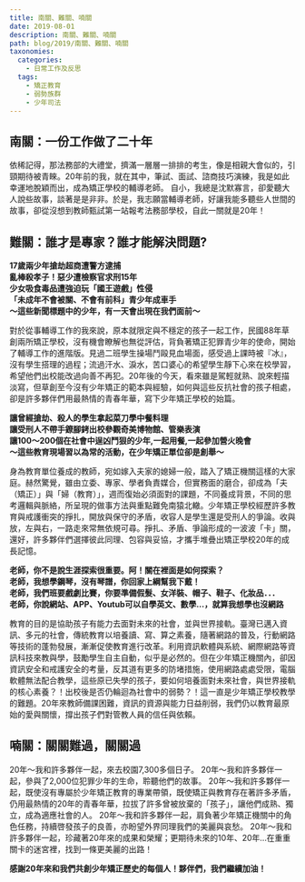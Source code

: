 ```yaml
---
title: 南關、難關、喃關
date: 2019-08-01
description: 南關、難關、喃關
path: blog/2019/南關、難關、喃關
taxonomies:
  categories: 
    - 日常工作及反思
  tags: 
    - 矯正教育
    - 弱勢族群
    - 少年司法
---
```

## 南關：一份工作做了二十年
依稀記得，那法務部的大禮堂，擠滿一層層一排排的考生，像是相親大會似的，引頸期待被青睞。20年前的我，就在其中，筆試、面試、諮商技巧演練，我是如此幸運地脫穎而出，成為矯正學校的輔導老師。
自小，我總是沈默寡言，卻愛聽大人說些故事，談著是是非非。於是，我志願當輔導老師，好讓我能多聽些人世間的故事，卻從沒想到教師甄試第一站報考法務部學校，自此一關就是20年！

## 難關：誰才是專家？誰才能解決問題?

<b>17歲兩少年搶劫超商遭警方逮捕<br>
亂棒殺孝子！惡少遭檢察官求刑15年<br>
少女吸食毒品遭強迫玩「國王遊戲」性侵<br>
「未成年不會被關、不會有前科」青少年成車手<br>
～這些新聞標題中的少年，有一天會出現在我們面前～</b><br>

對於從事輔導工作的我來說，原本就限定與不穩定的孩子一起工作，民國88年草創兩所矯正學校，沒有機會瞭解也無從評估，背負著矯正犯罪青少年的使命，開始了輔導工作的進階版。見過二班學生操場鬥毆見血場面，感受過上課時被『冰』，沒有學生搭理的過程；流過汗水、淚水，苦口婆心的希望學生靜下心來在校學習，希望他們出校能改過向善不再犯。20年後的今天，看來雖是駕輕就熟、說來輕描淡寫，但草創至今沒有少年矯正的範本與經驗，如何與這些反抗社會的孩子相處，卻是許多夥伴們用最熱情的青春年華，寫下少年矯正學校的始篇。

<b>讓曾經搶劫、殺人的學生拿起菜刀學中餐料理<br>
讓受刑人不帶手鐐腳銬出校參觀奇美博物館、管樂表演<br>
讓100～200個在社會中逞凶鬥狠的少年,一起用餐,一起參加營火晚會<br>
～這些教育現場習以為常的活動，在少年矯正單位卻是創舉～</b><br>

身為教育單位養成的教師，宛如嫁入夫家的媳婦一般，踏入了矯正機關這樣的大家庭。赫然驚覺，雖由立委、專家、學者負責媒合，但實務面的磨合，卻成為「夫（矯正）」與「婦（教育）」，週而復始必須面對的課題，不同養成背景，不同的思考邏輯與脈絡，所呈現的做事方法與重點難免南猿北轍。少年矯正學校經歷許多教育與戒護衝突的掙扎，開放與保守的矛盾，收容人是學生還是受刑人的爭論。收與放，左與右，一路走來常無依規可尋。掙扎、矛盾、爭論形成的一波波「卡」關，還好，許多夥伴們選擇彼此同理、包容與妥協，才攜手堆疊出矯正學校20年的成長記憶。

<b>老師，你不是說生涯探索很重要。阿！關在裡面是如何探索？<br>
老師，我想學鋼琴，沒有琴譜，你回家上綱幫我下戴！<br>
老師，我們班要戲劇比賽，你要準備假髮、女洋裝、帽子、鞋子、化妝品．．．<br>
老師，你說網站、APP、Youtub可以自學英文、數學…，就算我想學也沒網路</b><br>

教育的目的是協助孩子有能力去面對未來的社會，並與世界接軌。臺灣已邁入資訊、多元的社會，傳統教育以培養讀、寫、算之素養，隨著網路的普及，行動網路等技術的蓬勃發展，漸漸促使教育進行改革。利用資訊軟體與系統、網際網路等資訊科技來教與學，鼓勵學生自主自動，似乎是必然的。但在少年矯正機關內，卻因資訊安全和戒護安全的考量，反其道有更多的防堵措施，使用網路處處受限，電腦軟體無法配合教學，這些原已失學的孩子，要如何培養面對未來社會，與世界接軌的核心素養？！出校後是否仍輪迴為社會中的弱勢？！這一直是少年矯正學校教學的難題。20年來教師備課困難，資訊的資源與能力日益削弱，我們仍以教育最原始的愛與關懷，撐出孩子們對管教人員的信任與依賴。

## 喃關：關關難過，關關過
20年～我和許多夥伴一起，來去校園7,300多個日子。
20年～我和許多夥伴一起，參與了2,000位犯罪少年的生命，聆聽他們的故事。
20年～我和許多夥伴一起，既使沒有專屬於少年矯正教育的專業帶領，既使矯正與教育存在著許多矛盾，仍用最熱情的20年的青春年華，拉拔了許多曾被放棄的「孩子」，讓他們成熟、獨立，成為適應社會的人。
20年～我和許多夥伴一起，肩負著少年矯正機關中的角色任務，持續啓發孩子的良善，亦盼望外界同理我們的美麗與哀愁。
20年～我和許多夥伴一起，珍藏著20年來的成果和榮耀；更期待未來的10年、20年…在重重關卡的迷宮裡，找到一條更美麗的出路！

<b>感謝20年來和我們共創少年矯正歷史的每個人！夥伴們，我們繼續加油！<b>



